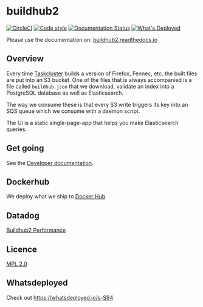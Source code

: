 # buildhub2

[![CircleCI](https://circleci.com/gh/mozilla/buildhub2.svg?style=svg)](https://circleci.com/gh/mozilla/buildhub2)
[![Code style](https://img.shields.io/badge/Code%20style-black-000000.svg)](https://github.com/ambv/black)
[![Documentation Status](https://readthedocs.org/projects/buildhub2/badge/?version=latest)](https://buildhub2.readthedocs.io/en/latest/?badge=latest)
[![What's Deployed](https://img.shields.io/badge/whatsdeployed-stage-green.svg)](https://whatsdeployed.io/s-Hvv)

Please use the documentation on: [buildhub2.readthedocs.io](https://buildhub2.readthedocs.io/)

## Overview

Every time [Taskcluster](https://tools.taskcluster.net/) builds a version of
Firefox, Fennec, etc. the built files are put into an S3 bucket. One of the files
that is always accompanied is a file called `buildhub.json` that we download,
validate an index into a PostgreSQL database as well as Elasticsearch.

The way we consume these is that every S3 write triggers its key into an SQS queue
which we consume with a daemon script.

The UI is a static single-page-app that helps you make Elasticsearch queries.

## Get going

See the [Developer documentation](https://buildhub2.readthedocs.io/en/latest/dev.html).

## Dockerhub

We deploy what we ship to [Docker Hub](https://hub.docker.com/r/mozilla/buildhub2/).

## Datadog

[Buildhub2 Performance](https://app.datadoghq.com/dash/978415/buildhub2-performance)

## Licence

[MPL 2.0](http://www.mozilla.org/MPL/2.0/)

## Whatsdeployed

Check out https://whatsdeployed.io/s-S94
